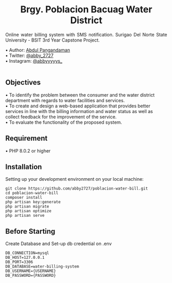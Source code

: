 <h1 align="center">Brgy. Poblacion Bacuag Water District</h1>

<p align="justify">Online water billing system with SMS notification. Surigao Del Norte State University - BSIT 3rd Year Capstone Project.</p>
•   Author: <a href="https://abby2727.github.io/my-portfolio/"> Abdul Pangandaman </a> <br>
•   Twitter: <a href="https://twitter.com/abby_2727"> @abby_2727 </a> <br>
•   Instagram: <a href="https://www.instagram.com/abbyyyyys_/"> @abbyyyyys_ </a> <br> <br>

## Objectives
•   To identify the problem between the consumer and the water district department with regards to water facilities and services. <br>
•   To create and design a web-based application that provides better services in line with the billing information and water status as well as collect feedback for the improvement of the service. <br>
•   To evaluate the functionality of the proposed system. <br>

## Requirement
•   PHP 8.0.2 or higher

## Installation
Setting up your development environment on your local machine:
```
git clone https://github.com/abby2727/poblacion-water-bill.git
cd poblacion-water-bill
composer install
php artisan key:generate
php artisan migrate
php artisan optimize
php artisan serve
```
## Before Starting

Create Database and Set-up db credential on .env
```
DB_CONNECTION=mysql
DB_HOST=127.0.0.1
DB_PORT=3306
DB_DATABASE=water-billing-system
DB_USERNAME={USERNAME}
DB_PASSWORD={PASSWORD}
```
